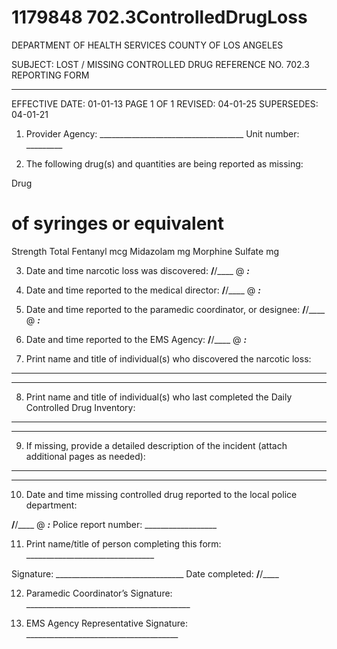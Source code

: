 # 1179848 702.3ControlledDrugLoss

DEPARTMENT OF HEALTH SERVICES 
COUNTY OF LOS ANGELES 
 
SUBJECT: LOST / MISSING CONTROLLED DRUG REFERENCE NO. 702.3 
 REPORTING FORM 
 
 
__________________________________________________________________________ 
EFFECTIVE DATE: 01-01-13        PAGE 1 OF 1 
REVISED: 04-01-25 
SUPERSEDES: 04-01-21 
 
1. Provider Agency: ____________________________________ Unit number: _________ 
 
2. The following drug(s) and quantities are being reported as missing: 
 
Drug 
# of syringes or equivalent 
Strength Total 
Fentanyl   mcg 
Midazolam   mg 
Morphine Sulfate   mg 
 
3. Date and time narcotic loss was discovered: ____/____/____ @ ___:___ 
 
4. Date and time reported to the medical director: ____/____/____ @ ___:___ 
 
5. Date and time reported to the paramedic coordinator, or designee: ____/____/____ @ ___:___ 
 
6. Date and time reported to the EMS Agency: ____/____/____ @ ___:___ 
 
7. Print name and title of individual(s) who discovered the narcotic loss: 
 
 _____________________________________________________________________ 
 
 _____________________________________________________________________ 
 
8. Print name and title of individual(s) who last completed the Daily Controlled Drug Inventory: 
 
 _____________________________________________________________________ 
 
 _____________________________________________________________________ 
 
9. If missing, provide a detailed description of the incident (attach additional pages as needed): 
 
 _____________________________________________________________________ 
 
 _____________________________________________________________________ 
 
10. Date and time missing controlled drug reported to the local police department: 
  
 ____/____/____ @ ___:___  Police report number: __________________ 
  
11. Print name/title of person completing this form: ________________________________ 
 
 Signature: ________________________________ Date completed: ____/____/____ 
 
12. Paramedic Coordinator’s Signature: _________________________________________ 
 
13. EMS Agency Representative Signature: ______________________________________
